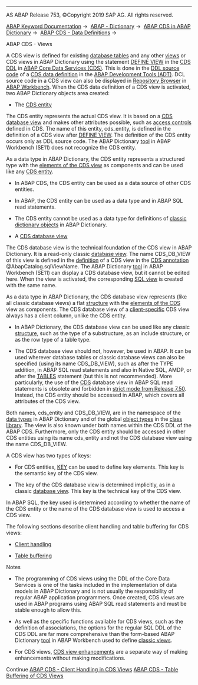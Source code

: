   

* * *

AS ABAP Release 753, ©Copyright 2019 SAP AG. All rights reserved.

[ABAP Keyword Documentation](https://help.sap.com/doc/abapdocu_753_index_htm/7.53/en-US/abenabap.htm) →  [ABAP - Dictionary](https://help.sap.com/doc/abapdocu_753_index_htm/7.53/en-US/abenabap_dictionary.htm) →  [ABAP CDS in ABAP Dictionary](https://help.sap.com/doc/abapdocu_753_index_htm/7.53/en-US/abencds.htm) →  [ABAP CDS - Data Definitions](https://help.sap.com/doc/abapdocu_753_index_htm/7.53/en-US/abenddic_cds_entities.htm) → 

ABAP CDS - Views

A CDS view is defined for existing [database tables](https://help.sap.com/doc/abapdocu_753_index_htm/7.53/en-US/abenddic_database_tables.htm) and any other [views](https://help.sap.com/doc/abapdocu_753_index_htm/7.53/en-US/abenddic_views.htm) or CDS views in ABAP Dictionary using the statement [DEFINE VIEW](https://help.sap.com/doc/abapdocu_753_index_htm/7.53/en-US/abencds_f1_define_view.htm) in the [CDS DDL](https://help.sap.com/doc/abapdocu_753_index_htm/7.53/en-US/abencds_ddl_glosry.htm "Glossary Entry") in [ABAP Core Data Services (CDS)](https://help.sap.com/doc/abapdocu_753_index_htm/7.53/en-US/abencds.htm). This is done in the [DDL source code](https://help.sap.com/doc/abapdocu_753_index_htm/7.53/en-US/abenddl_source_code_glosry.htm "Glossary Entry") of a [CDS data definition](https://help.sap.com/doc/abapdocu_753_index_htm/7.53/en-US/abencds_data_definition_glosry.htm "Glossary Entry") in the [ABAP Development Tools (ADT)](https://help.sap.com/doc/abapdocu_753_index_htm/7.53/en-US/abenadt_glosry.htm "Glossary Entry"). DCL source code in a CDS view can also be displayed in [Repository Browser](https://help.sap.com/doc/abapdocu_753_index_htm/7.53/en-US/abenrepository_browser_glosry.htm "Glossary Entry") in [ABAP Workbench](https://help.sap.com/doc/abapdocu_753_index_htm/7.53/en-US/abenabap_workbench_glosry.htm "Glossary Entry"). When the CDS data definition of a CDS view is activated, two ABAP Dictionary objects area created:

-   The [CDS entity](https://help.sap.com/doc/abapdocu_753_index_htm/7.53/en-US/abencds_entity_glosry.htm "Glossary Entry")

The CDS entity represents the actual CDS view. It is based on a [CDS database view](https://help.sap.com/doc/abapdocu_753_index_htm/7.53/en-US/abencds_database_view_glosry.htm "Glossary Entry") and makes other attributes possible, such as [access controls](https://help.sap.com/doc/abapdocu_753_index_htm/7.53/en-US/abencds_access_control_glosry.htm "Glossary Entry") defined in CDS. The name of this entity, cds\_entity, is defined in the definition of a CDS view after [DEFINE VIEW](https://help.sap.com/doc/abapdocu_753_index_htm/7.53/en-US/abencds_f1_define_view.htm). The definition of the CDS entity occurs only as DDL source code. The ABAP Dictionary [tool](https://help.sap.com/doc/abapdocu_753_index_htm/7.53/en-US/abenddic_tools.htm) in ABAP Workbench (SE11) does not recognize the CDS entity.

As a data type in ABAP Dictionary, the CDS entity represents a structured type with the [elements of the CDS view](https://help.sap.com/doc/abapdocu_753_index_htm/7.53/en-US/abencds_f1_select_list_entry.htm) as components and can be used like any [CDS entity](https://help.sap.com/doc/abapdocu_753_index_htm/7.53/en-US/abencds_entity_glosry.htm "Glossary Entry").

-   In ABAP CDS, the CDS entity can be used as a data source of other CDS entities.

-   In ABAP, the CDS entity can be used as a data type and in ABAP SQL read statements.

-   The CDS entity cannot be used as a data type for definitions of [classic dictionary objects](https://help.sap.com/doc/abapdocu_753_index_htm/7.53/en-US/abenddic_classical_objects.htm) in ABAP Dictionary.

-   A [CDS database view](https://help.sap.com/doc/abapdocu_753_index_htm/7.53/en-US/abencds_database_view_glosry.htm "Glossary Entry")

The CDS database view is the technical foundation of the CDS view in ABAP Dictionary. It is a read-only classic [database view](https://help.sap.com/doc/abapdocu_753_index_htm/7.53/en-US/abendatabase_view_glosry.htm "Glossary Entry"). The name CDS\_DB\_VIEW of this view is defined in the [definition](https://help.sap.com/doc/abapdocu_753_index_htm/7.53/en-US/abencds_f1_define_view.htm) of a CDS view in the [CDS annotation](https://help.sap.com/doc/abapdocu_753_index_htm/7.53/en-US/abencds_annotation_glosry.htm "Glossary Entry") @AbapCatalog.sqlViewName. The ABAP Dictionary [tool](https://help.sap.com/doc/abapdocu_753_index_htm/7.53/en-US/abenddic_tools.htm) in ABAP Workbench (SE11) can display a CDS database view, but it cannot be edited here. When the view is activated, the corresponding [SQL view](https://help.sap.com/doc/abapdocu_753_index_htm/7.53/en-US/abensql_view_glosry.htm "Glossary Entry") is created with the same name.

As a data type in ABAP Dictionary, the CDS database view represents (like all classic database views) a flat [structure](https://help.sap.com/doc/abapdocu_753_index_htm/7.53/en-US/abenddic_structures.htm) with the [elements of the CDS](https://help.sap.com/doc/abapdocu_753_index_htm/7.53/en-US/abencds_f1_select_list_entry.htm) view as components. The CDS database view of a [client-specific](https://help.sap.com/doc/abapdocu_753_index_htm/7.53/en-US/abencds_client_handling.htm) CDS view always has a client column, unlike the CDS entity.

-   In ABAP Dictionary, the CDS database view can be used like any classic [structure](https://help.sap.com/doc/abapdocu_753_index_htm/7.53/en-US/abenddic_structures.htm), such as the type of a substructure, as an include structure, or as the row type of a table type.

-   The CDS database view should not, however, be used in ABAP. It can be used wherever database tables or classic database views can also be specified (using its name CDS\_DB\_VIEW), such as after the TYPE addition, in ABAP SQL read statements and also in Native SQL, AMDP, or after the [TABLES](https://help.sap.com/doc/abapdocu_753_index_htm/7.53/en-US/abaptables.htm) statement (but this is not recommended). More particularly, the use of the [CDS](https://help.sap.com/doc/abapdocu_753_index_htm/7.53/en-US/abenopen_sql_cds_obsolete.htm) database view in ABAP SQL read statements is obsolete and forbidden in [strict mode from Release 7.50](https://help.sap.com/doc/abapdocu_753_index_htm/7.53/en-US/abenopensql_strict_mode_750.htm). Instead, the CDS entity should be accessed in ABAP, which covers all attributes of the CDS view.

Both names, cds\_entity and CDS\_DB\_VIEW, are in the namespace of the [data types](https://help.sap.com/doc/abapdocu_753_index_htm/7.53/en-US/abenddic_data_types.htm) in ABAP Dictionary and of the global [object types](https://help.sap.com/doc/abapdocu_753_index_htm/7.53/en-US/abenobject_type_glosry.htm "Glossary Entry") in the [class library](https://help.sap.com/doc/abapdocu_753_index_htm/7.53/en-US/abenclass_library_glosry.htm "Glossary Entry"). The view is also known under both names within the CDS DDL of the ABAP CDS. Furthermore, only the CDS entity should be accessed in other CDS entities using its name cds\_entity and not the CDS database view using the name CDS\_DB\_VIEW.

A CDS view has two types of keys:

-   For CDS entities, [KEY](https://help.sap.com/doc/abapdocu_753_index_htm/7.53/en-US/abencds_f1_select_list_entry.htm) can be used to define key elements. This key is the semantic key of the CDS view.

-   The key of the CDS database view is determined implicitly, as in a classic [database view](https://help.sap.com/doc/abapdocu_753_index_htm/7.53/en-US/abenddic_classical_views.htm). This key is the technical key of the CDS view.

In ABAP SQL, the key used is determined according to whether the name of the CDS entity or the name of the CDS database view is used to access a CDS view.

The following sections describe client handling and table buffering for CDS views:

-   [Client handling](https://help.sap.com/doc/abapdocu_753_index_htm/7.53/en-US/abencds_client_handling.htm)

-   [Table buffering](https://help.sap.com/doc/abapdocu_753_index_htm/7.53/en-US/abencds_sap_puffer.htm)

Notes

-   The programming of CDS views using the DDL of the Core Data Services is one of the tasks included in the implementation of data models in ABAP Dictionary and is not usually the responsibility of regular ABAP application programmers. Once created, CDS views are used in ABAP programs using ABAP SQL read statements and must be stable enough to allow this.

-   As well as the specific functions available for CDS views, such as the definition of associations, the options for the regular SQL DDL of the CDS DDL are far more comprehensive than the form-based ABAP Dictionary [tool](https://help.sap.com/doc/abapdocu_753_index_htm/7.53/en-US/abenddic_tools.htm) in ABAP Workbench used to define [classic views](https://help.sap.com/doc/abapdocu_753_index_htm/7.53/en-US/abenddic_classical_views.htm).

-   For CDS views, [CDS view enhancements](https://help.sap.com/doc/abapdocu_753_index_htm/7.53/en-US/abencds_view_extend_glosry.htm "Glossary Entry") are a separate way of making enhancements without making modifications.

Continue
[ABAP CDS - Client Handling in CDS Views](https://help.sap.com/doc/abapdocu_753_index_htm/7.53/en-US/abencds_client_handling.htm)
[ABAP CDS - Table Buffering of CDS Views](https://help.sap.com/doc/abapdocu_753_index_htm/7.53/en-US/abencds_sap_puffer.htm)